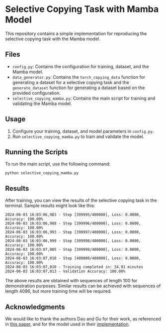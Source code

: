 # Selective Copying Task with Mamba Model

This repository contains a simple implementation for reproducing the selective copying task with the Mamba model.



## Files

- `config.py`: Contains the configuration for training, dataset, and the Mamba model.
- `data_generator.py`: Contains the `torch_copying_data` function for generating a dataset for a selective copying task and the `generate_dataset` function for generating a dataset based on the provided configuration.
- `selective_copying_mamba.py`: Contains the main script for training and validating the Mamba model.



## Usage

1. Configure your training, dataset, and model parameters in `config.py`.
2. Run `selective_copying_mamba.py` to train and validate the model.



## Running the Scripts

To run the main script, use the following command:

```
python selective_copying_mamba.py
```



## Results

After training, you can view the results of the selective copying task in the terminal. Sample results might look like this:

```
2024-06-03 16:03:06,983 - Step [399995/400000], Loss: 0.0000, Accuracy: 100.00%
2024-06-03 16:03:06,988 - Step [399996/400000], Loss: 0.0000, Accuracy: 100.00%
2024-06-03 16:03:06,993 - Step [399997/400000], Loss: 0.0000, Accuracy: 100.00%
2024-06-03 16:03:06,999 - Step [399998/400000], Loss: 0.0000, Accuracy: 100.00%
2024-06-03 16:03:07,005 - Step [399999/400000], Loss: 0.0000, Accuracy: 100.00%
2024-06-03 16:03:07,010 - Step [400000/400000], Loss: 0.0000, Accuracy: 100.00%
2024-06-03 16:03:07,010 - Training completed in: 34.91 minutes
2024-06-03 16:03:07,013 - Validation Accuracy: 100.00%
```

The above results are obtained with sequences of length 100 for demonstration purposes. Similar results can be achieved with sequences of length 4096, but more training time will be required.



## Acknowledgments

We would like to thank the authors Dao and Gu for their work, as referenced in [this paper](https://arxiv.org/pdf/2312.00752.pdf), and for the model used in their [implementation](https://github.com/state-spaces/mamba).